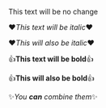 This text will be no change

:heart:*This text will be italic*:heart:

:heart:_This will also be italic_:heart:

:+1:**This text will be bold**:+1:

:+1:__This will also be bold__:+1:

:sparkles:_You **can** combine them_:sparkles:
